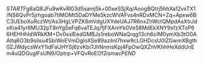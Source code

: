 $START$Fg8aQ8JFu9wKvRl03d5samj5k+00xeSSjXq/AoogBQtrj5hhXa12vxTX1/NS6QvPr5jrhgoab7tlMOMt5DaDYMe5kzcWVAFvs4nRDxMCN+Zq+Apxw6BC3UEboXuRczWt/As3HgLVPZK6mVdgUXYdeUAJ7R6nxZhWctQMpdAsXtrJdxKia41yr6MU32pT8nYgSeFq6vaTEJq/fjFXAmYk0Ve58MdEkXNY9sfzXToP66HEHHhIdWRkKM+Dv0ssIEedGMBJs1reboWNaQrqg13ch6cIM0ymXb3tO0AAltq6O3b9siIsu4SbiWoEVmDgloXSe89aziInl7hxw9cLGHDcsU0lZGwmXBgth0ZJWdycsWxY1idFaUHYSj6zvKbi7JhNnmsKpj4FpOwQXZnVKhhHeXddUnEm4uQDGuglFsUN9/Optrp+VFQvRoEOf2ismacP$END$